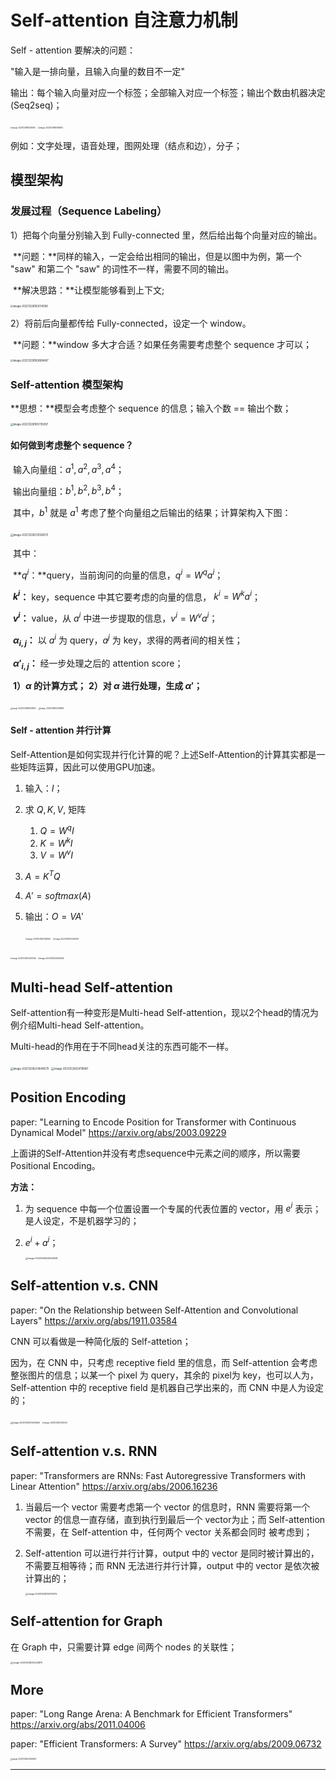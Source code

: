 

# Self-attention 自注意力机制

Self - attention 要解决的问题：

"输入是一排向量，且输入向量的数目不一定"

输出：每个输入向量对应一个标签；全部输入对应一个标签；输出个数由机器决定(Seq2seq)；

<img src="/Users/shenyige/Library/Application Support/typora-user-images/image-20231228182216295.png" alt="image-20231228182216295" style="zoom:20%;"/>   <img src="/Users/shenyige/Library/Application Support/typora-user-images/image-20231228182659844.png" alt="image-20231228182659844" style="zoom:20%;" />

例如：文字处理，语音处理，图网处理（结点和边），分子；

## 模型架构

### 发展过程（Sequence Labeling）

1）把每个向量分别输入到 Fully-connected 里，然后给出每个向量对应的输出。

​	**问题：**同样的输入，一定会给出相同的输出，但是以图中为例，第一个 "saw" 和第二个 "saw" 的词性不一样，需要不同的输出。

​	**解决思路：**让模型能够看到上下文;

<img src="/Users/shenyige/Library/Application Support/typora-user-images/image-20231228183514590.png" alt="image-20231228183514590" style="zoom:30%;"/>  



2）将前后向量都传给 Fully-connected，设定一个 window。

​	**问题：**window 多大才合适？如果任务需要考虑整个 sequence 才可以；

<img src="/Users/shenyige/Library/Application Support/typora-user-images/image-20231228183808487.png" alt="image-20231228183808487" style="zoom:30%;"/>  





### Self-attention 模型架构

**思想：**模型会考虑整个 sequence 的信息；输入个数 == 输出个数； 

<img src="/Users/shenyige/Library/Application Support/typora-user-images/image-20231228185735097.png" alt="image-20231228185735097" style="zoom:30%;" />  





#### 如何做到考虑整个 sequence？

​	输入向量组：$a^1, a^2, a^3, a^4$；

​	输出向量组：$b^1, b^2, b^3, b^4$；

​	其中，$b^1$ 就是 $a^1$ 考虑了整个向量组之后输出的结果；计算架构入下图：

​	<img src="/Users/shenyige/Library/Application Support/typora-user-images/image-20231228221036575.png" alt="image-20231228221036575" style="zoom:30%;" /> 

​	其中：

​	**$q^i$：**query，当前询问的向量的信息，$q^i = W^q a^i$；

​	**$k^i$：** key，sequence 中其它要考虑的向量的信息，  $k^i = W^k a^i$；

​	**$v^i$：** value，从 $a^i$ 中进一步提取的信息，$v^i = W^v a^i$；

​	**$\alpha_{i,j}$：** 以 $a^i$ 为 query，$a^j$ 为 key，求得的两者间的相关性；

​	**$\alpha'_{i,j}$：** 经一步处理之后的 attention score； 

​	**1）$\alpha$ 的计算方式；**                                                           **2）对 $\alpha$ 进行处理，生成 $\alpha'$；**

​	<img src="/Users/shenyige/Library/Application Support/typora-user-images/image-20231228185909260.png" alt="image-20231228185909260" style="zoom:20%;" /> <img src="/Users/shenyige/Library/Application Support/typora-user-images/image-20231228192738698.png" alt="image-20231228192738698" style="zoom:20%;" />   







#### Self - attention 并行计算

Self-Attention是如何实现并行化计算的呢？上述Self-Attention的计算其实都是一些矩阵运算，因此可以使用GPU加速。



1. 输入：$I$；

2. 求 $Q, K, V,$ 矩阵

   1. $Q = W^q I$
   2. $K = W^k I$
   3. $V = W^v I$

3. $A = K^T Q$

4. $A' = softmax(A)$

5. 输出：$O = VA'$

   

   

   <img src="/Users/shenyige/Library/Application Support/typora-user-images/image-20231228223158950.png" alt="image-20231228223158950" style="zoom:20%;"/>  <img src="/Users/shenyige/Library/Application Support/typora-user-images/image-20231228223454158.png" alt="image-20231228223454158" style="zoom:20%;"/>   



<img src="/Users/shenyige/Library/Application Support/typora-user-images/image-20231228223541248.png" alt="image-20231228223541248" style="zoom:20%;"/>  <img src="/Users/shenyige/Library/Application Support/typora-user-images/image-20231228223606536.png" alt="image-20231228223606536" style="zoom:20%;"/> 







## Multi-head Self-attention

Self-attention有一种变形是Multi-head Self-attention，现以2个head的情况为例介绍Multi-head Self-attention。

Multi-head的作用在于不同head关注的东西可能不一样。

<img src="/Users/shenyige/Library/Application Support/typora-user-images/image-20231228224046570.png" alt="image-20231228224046570" style="zoom:30%;"/>              <img src="/Users/shenyige/Library/Application Support/typora-user-images/image-20231228224119061.png" alt="image-20231228224119061" style="zoom:30%;"/>







## Position Encoding

paper: "Learning to Encode Position for Transformer with Continuous Dynamical Model"  https://arxiv.org/abs/2003.09229

上面讲的Self-Attention并没有考虑sequence中元素之间的顺序，所以需要Positional Encoding。

**方法：**

1. 为 sequence 中每一个位置设置一个专属的代表位置的 vector，用 $e^i$ 表示；是人设定，不是机器学习的；

2. $e^i + a^i$；

   <img src="/Users/shenyige/Library/Application Support/typora-user-images/image-20231228224942628.png" alt="image-20231228224942628" style="zoom:25%;"/> 







## Self-attention v.s. CNN

paper: "On the Relationship between Self-Attention and Convolutional Layers"  https://arxiv.org/abs/1911.03584

CNN 可以看做是一种简化版的 Self-attetion；

因为，在 CNN 中，只考虑 receptive field 里的信息，而 Self-attention 会考虑整张图片的信息；以某一个 pixel 为 query，其余的 pixel为 key，也可以人为，Self-attention 中的 receptive field 是机器自己学出来的，而 CNN 中是人为设定的；



 <img src="/Users/shenyige/Library/Application Support/typora-user-images/image-20231228231200664.png" alt="image-20231228231200664" style="zoom:23%;"/>   <img src="/Users/shenyige/Library/Application Support/typora-user-images/image-20231228231420453.png" alt="image-20231228231420453" style="zoom:20%;"/> 







## Self-attention v.s. RNN

paper: "Transformers are RNNs: Fast Autoregressive Transformers with Linear Attention"  https://arxiv.org/abs/2006.16236

1. 当最后一个 vector 需要考虑第一个 vector 的信息时，RNN 需要将第一个 vector 的信息一直存储，直到执行到最后一个 vector为止；而 Self-attention 不需要，在 Self-attention 中，任何两个 vector 关系都会同时 被考虑到；

2. Self-attention 可以进行并行计算，output 中的 vector 是同时被计算出的，不需要互相等待；而 RNN 无法进行并行计算，output 中的 vector 是依次被计算出的；

   

   <img src="/Users/shenyige/Library/Application Support/typora-user-images/image-20231228232931474.png" alt="image-20231228232931474" style="zoom:25%;"/>    







## Self-attention for Graph

在 Graph 中，只需要计算 edge 间两个 nodes 的关联性；



<img src="/Users/shenyige/Library/Application Support/typora-user-images/image-20231228233223870.png" alt="image-20231228233223870" style="zoom:25%;"/>   



## More

paper: "Long Range Arena: A Benchmark for Efficient Transformers"  https://arxiv.org/abs/2011.04006

paper: "Efficient Transformers: A Survey"  https://arxiv.org/abs/2009.06732

<img src="/Users/shenyige/Library/Application Support/typora-user-images/image-20231228233436824.png" alt="image-20231228233436824" style="zoom:20%;" /> 



------



